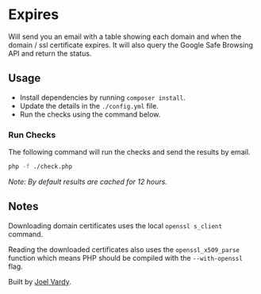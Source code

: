 # Expires

Will send you an email with a table showing each domain and when the domain / ssl certificate expires. It will also query the Google Safe Browsing API and return the status.

## Usage

 * Install dependencies by running `composer install`.
 * Update the details in the `./config.yml` file.
 * Run the checks using the command below.

### Run Checks

The following command will run the checks and send the results by email.

```bash
php -f ./check.php
```

*Note: By default results are cached for 12 hours.*

## Notes

Downloading domain certificates uses the local `openssl s_client` command.

Reading the downloaded certificates also uses the `openssl_x509_parse` function which means PHP should be compiled with the `--with-openssl` flag.

Built by [Joel Vardy][joelvardy].

  [joelvardy]: https://joelvardy.com
